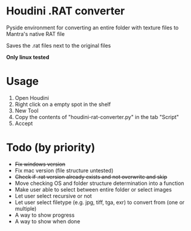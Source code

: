 # Houdini .RAT converter
Pyside environment for converting an entire folder with texture files to Mantra's native RAT file

Saves the .rat files next to the original files

**Only linux tested**
&nbsp;

# Usage
1. Open Houdini
2. Right click on a empty spot in the shelf
3. New Tool
4. Copy the contents of "houdini-rat-converter.py" in the tab "Script"
5. Accept

# Todo (by priority)
* ~~Fix windows version~~
* Fix mac version (file structure untested)
* ~~Check if .rat version already exists and not overwrite and skip~~
* Move checking OS and folder structure determination into a function
* Make user able to select between entire folder or select images
* Let user select recursive or not
* Let user select filetype (e.g. jpg, tiff, tga, exr) to convert from (one or multiple)
* A way to show progress
* A way to show when done
